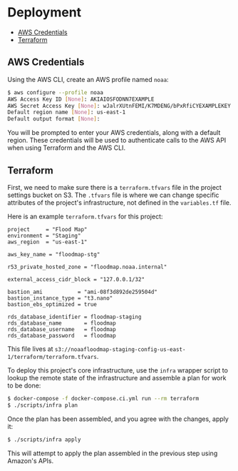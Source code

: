 # Deployment

- [AWS Credentials](#aws-credentials)
- [Terraform](#terraform)

## AWS Credentials

Using the AWS CLI, create an AWS profile named `noaa`:

```bash
$ aws configure --profile noaa
AWS Access Key ID [None]: AKIAIOSFODNN7EXAMPLE
AWS Secret Access Key [None]: wJalrXUtnFEMI/K7MDENG/bPxRfiCYEXAMPLEKEY
Default region name [None]: us-east-1
Default output format [None]:
```

You will be prompted to enter your AWS credentials, along with a default region. These credentials will be used to authenticate calls to the AWS API when using Terraform and the AWS CLI.

## Terraform

First, we need to make sure there is a `terraform.tfvars` file in the project settings bucket on S3. The `.tfvars` file is where we can change specific attributes of the project's infrastructure, not defined in the `variables.tf` file.

Here is an example `terraform.tfvars` for this project:

```hcl
project     = "Flood Map"
environment = "Staging"
aws_region  = "us-east-1"

aws_key_name = "floodmap-stg"

r53_private_hosted_zone = "floodmap.noaa.internal"

external_access_cidr_block = "127.0.0.1/32"

bastion_ami           = "ami-08f3d892de259504d"
bastion_instance_type = "t3.nano"
bastion_ebs_optimized = true

rds_database_identifier = floodmap-staging
rds_database_name       = floodmap
rds_database_username   = floodmap
rds_database_password   = floodmap
```

This file lives at `s3://noaafloodmap-staging-config-us-east-1/terraform/terraform.tfvars`.

To deploy this project's core infrastructure, use the `infra` wrapper script to lookup the remote state of the infrastructure and assemble a plan for work to be done:

```bash
$ docker-compose -f docker-compose.ci.yml run --rm terraform
$ ./scripts/infra plan
```

Once the plan has been assembled, and you agree with the changes, apply it:

```bash
$ ./scripts/infra apply
```

This will attempt to apply the plan assembled in the previous step using Amazon's APIs.
